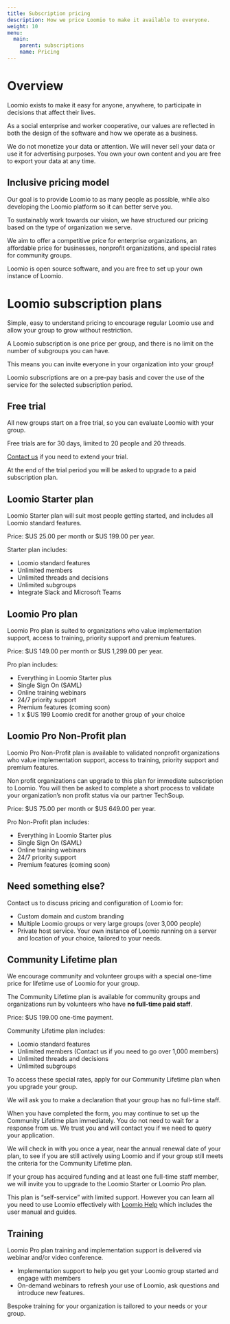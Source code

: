 ```yaml
---
title: Subscription pricing
description: How we price Loomio to make it available to everyone.
weight: 10
menu:
  main:
    parent: subscriptions
    name: Pricing
---
```


# Overview
Loomio exists to make it easy for anyone, anywhere, to participate in decisions that affect their lives.

As a social enterprise and worker cooperative, our values are reflected in both the design of the software and how we operate as a business.

We do not monetize your data or attention. We will never sell your data or use it for advertising purposes. You own your own content and you are free to export your data at any time.

## Inclusive pricing model
Our goal is to provide Loomio to as many people as possible, while also developing the Loomio platform so it can better serve you.

To sustainably work towards our vision, we have structured our pricing based on the type of organization we serve.

We aim to offer a competitive price for enterprise organizations, an affordable price for businesses, nonprofit organizations, and special rates for community groups.

Loomio is open source software, and you are free to set up your own instance of Loomio.

# Loomio subscription plans
Simple, easy to understand pricing to encourage regular Loomio use and allow your group to grow without restriction.  

A Loomio subscription is one price per group, and there is no limit on the number of subgroups you can have.

This means you can invite everyone in your organization into your group!

Loomio subscriptions are on a pre-pay basis and cover the use of the service for the selected subscription period.

## Free trial
All new groups start on a free trial, so you can evaluate Loomio with your group.

Free trials are for 30 days, limited to 20 people and 20 threads.

[Contact us](https://www.loomio.org/contact) if you need to extend your trial.

At the end of the trial period you will be asked to upgrade to a paid subscription plan.

## Loomio Starter plan
Loomio Starter plan will suit most people getting started, and includes all Loomio standard features.

Price: $US 25.00 per month or $US 199.00 per year.

Starter plan includes:
- Loomio standard features
- Unlimited members
- Unlimited threads and decisions
- Unlimited subgroups
- Integrate Slack and Microsoft Teams

## Loomio Pro plan
Loomio Pro plan is suited to organizations who value implementation support, access to training, priority support and premium features.

Price: $US 149.00 per month or $US 1,299.00 per year.

Pro plan includes:
- Everything in Loomio Starter plus
- Single Sign On (SAML)
- Online training webinars
- 24/7 priority support
- Premium features (coming soon)
- 1 x $US 199 Loomio credit for another group of your choice

## Loomio Pro Non-Profit plan
Loomio Pro Non-Profit plan is available to validated nonprofit organizations who value implementation support, access to training, priority support and premium features.

Non profit organizations can upgrade to this plan for immediate subscription to Loomio. You will then be asked to complete a short process to validate your organization’s non profit status via our partner TechSoup.

Price: $US 75.00 per month or $US 649.00 per year.

Pro Non-Profit plan includes:
- Everything in Loomio Starter plus
- Single Sign On (SAML)
- Online training webinars
- 24/7 priority support
- Premium features (coming soon)

## Need something else?
Contact us to discuss pricing and configuration of Loomio for:
- Custom domain and custom branding
- Multiple Loomio groups or very large groups (over 3,000 people)
- Private host service. Your own instance of Loomio running on a server and location of your choice, tailored to your needs.

## Community Lifetime plan
We encourage community and volunteer groups with a special one-time price for lifetime use of Loomio for your group.

The Community Lifetime plan is available for community groups and organizations run by volunteers who have **no full-time paid staff**.

Price: $US 199.00 one-time payment.

Community Lifetime plan includes:
- Loomio standard features
- Unlimited members (Contact us if you need to go over 1,000 members)
- Unlimited threads and decisions
- Unlimited subgroups

To access these special rates, apply for our Community Lifetime plan when you upgrade your group.

We will ask you to make a declaration that your group has no full-time staff.

When you have completed the form, you may continue to set up the Community Lifetime plan immediately. You do not need to wait for a response from us. We trust you and will contact you if we need to query your application.

We will check in with you once a year, near the annual renewal date of your plan, to see if you are still actively using Loomio and if your group still meets the criteria for the Community Lifetime plan.

If your group has acquired funding and at least one full-time staff member, we will invite you to upgrade to the Loomio Starter or Loomio Pro plan.

This plan is “self-service” with limited support. However you can learn all you need to use Loomio effectively with [Loomio Help](https://help.loomio.org) which includes the user manual and guides.

## Training
Loomio Pro plan training and implementation support is delivered via webinar and/or video conference.

- Implementation support to help you get your Loomio group started and engage with members
- On-demand webinars to refresh your use of Loomio, ask questions and introduce new features.

Bespoke training for your organization is tailored to your needs or your group.
